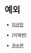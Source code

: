 # 예외

- [이상민](https://goto-pangyo.tistory.com/204)

- [이재현]

- [권수현](https://github.com/GDSC-KNU/3rd-study-backend-2/issues/1#issuecomment-1790184469)


